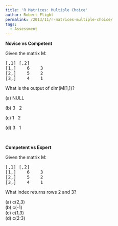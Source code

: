 ```yaml
---
title: 'R Matrices: Multiple Choice'
author: Robert Flight
permalink: /2013/11/r-matrices-multiple-choice/
tags:
  - Assessment
---
```

**Novice vs Competent**

Given the matrix M:

<pre tabindex="0">[,1] [,2]
[1,]    6    3
[2,]    5    2
[3,]    4    1</pre>

What is the output of dim(M[1,])?

(a) NULL

(b) 3   2

(c) 1   2

(d) 3   1

&nbsp;

**Competent vs Expert**

Given the matrix M:

<pre tabindex="0">[,1] [,2]
[1,]    6    3
[2,]    5    2
[3,]    4    1</pre>

What index returns rows 2 and 3?

(a) c(2,3)  
(b) c(-1)  
(c) c(1,3)  
(d) c(2:3)
